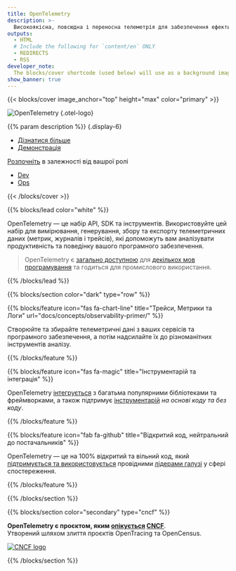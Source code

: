 ```yaml
---
title: OpenTelemetry
description: >-
  Високоякісна, повсюдна і переносна телеметрія для забезпечення ефективного спостереження
outputs:
  - HTML
  # Include the following for `content/en` ONLY
  - REDIRECTS
  - RSS
developer_note:
  The blocks/cover shortcode (used below) will use as a background image any image file containing "background" in its name.
show_banner: true
---
```


<div class="d-none"><a rel="me" href="https://fosstodon.org/@opentelemetry"></a></div>

{{< blocks/cover image_anchor="top" height="max" color="primary" >}}

<!-- prettier-ignore -->
![OpenTelemetry](/img/logos/opentelemetry-horizontal-color.svg)
{.otel-logo}

<!-- prettier-ignore -->
{{% param description %}}
{.display-6}

<div class="l-primary-buttons mt-5">

- [Дізнатися більше](docs/what-is-opentelemetry/)
- [Демонстрація](docs/demo/)

</div>

<div class="h3 mt-4">
<a class="text-secondary" href="docs/getting-started/">Розпочніть</a> в залежності від вашрої ролі
</div>
<div class="l-get-started-buttons">

- [Dev](docs/getting-started/dev/)
- [Ops](docs/getting-started/ops/)

</div>
{{< /blocks/cover >}}

{{% blocks/lead color="white" %}}

OpenTelemetry — це набір API, SDK та інструментів. Використовуйте цей набір для вимірювання, генерування, збору та експорту телеметричних даних (метрик, журналів і трейсів), які допоможуть вам аналізувати продуктивність та поведінку вашого програмного забезпечення.

> OpenTelemetry є [загально доступною](/status/) для [декількох мов програмування](docs/languages/) та годиться для промислового використання.

{{% /blocks/lead %}}

{{% blocks/section color="dark" type="row" %}}

{{% blocks/feature icon="fas fa-chart-line" title="Трейси, Метрики та Логи" url="docs/concepts/observability-primer/" %}}

Створюйте та збирайте телеметричні дані з ваших сервісів та програмного забезпечення, а потім надсилайте їх до різноманітних інструментів аналізу.

{{% /blocks/feature %}}

{{% blocks/feature icon="fas fa-magic" title="Інструментарій та інтеграція" %}}

OpenTelemetry [інтегрується][integrates] з багатьма популярними бібліотеками та фреймворками, а також підтримує [інструментарій][instrumentation] _на основі коду та без коду_.

[instrumentation]: /docs/concepts/instrumentation/
[integrates]: /ecosystem/integrations/

{{% /blocks/feature %}}

{{% blocks/feature icon="fab fa-github" title="Відкритий код, нейтральний до постачальників" %}}

OpenTelemetry — це на 100% відкритий та вільний код, який [підтримується та використовується][adopted] провідними [лідерами галузі][industry leaders] у сфері спостереження.

[adopted]: /ecosystem/adopters/
[industry leaders]: /ecosystem/vendors/

{{% /blocks/feature %}}

{{% /blocks/section %}}

{{% blocks/section color="secondary" type="cncf" %}}

**OpenTelemetry є проєктом, яким [опікується][incubating] [CNCF][]**.<br>
Утворений шляхом злиття проєктів OpenTracing та OpenCensus.

[![CNCF logo][]][cncf]

[cncf]: https://cncf.io
[cncf logo]: /img/logos/cncf-white.svg
[incubating]: https://www.cncf.io/projects/

{{% /blocks/section %}}
